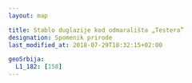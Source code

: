 ```yaml
---
layout: map

title: Stablo duglazije kod odmarališta „Testera”
designation: Spomenik prirode
last_modified_at: 2018-07-29T18:32:15+02:00

geoSrbija:
  L1_182: [158]
---
```

